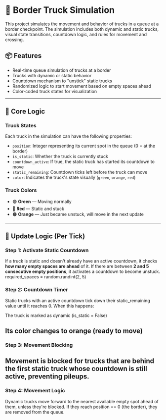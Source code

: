 # 🚛 Border Truck Simulation

This project simulates the movement and behavior of trucks in a queue at a border checkpoint. The simulation includes both dynamic and static trucks, visual state transitions, countdown logic, and rules for movement and crossing.

## 📦 Features

- Real-time queue simulation of trucks at a border
- Trucks with dynamic or static behavior
- Countdown mechanism to "unstick" static trucks
- Randomized logic to start movement based on empty spaces ahead
- Color-coded truck states for visualization

---

## 🧠 Core Logic

### Truck States

Each truck in the simulation can have the following properties:

- `position`: Integer representing its current spot in the queue (0 = at the border)
- `is_static`: Whether the truck is currently stuck
- `countdown_active`: If true, the static truck has started its countdown to move
- `static_remaining`: Countdown ticks left before the truck can move
- `color`: Indicates the truck's state visually (`green`, `orange`, `red`)

### Truck Colors

- 🟢 **Green** — Moving normally
- 🔴 **Red** — Static and stuck
- 🟠 **Orange** — Just became unstuck, will move in the next update

---

## 🔁 Update Logic (Per Tick)

### Step 1: Activate Static Countdown

If a truck is static and doesn't already have an active countdown, it checks **how many empty spaces are ahead** of it. If there are between **2 and 5 consecutive empty positions**, it activates a countdown to become unstuck.
required_spaces = random.randint(2, 5)

### Step 2: Countdown Timer
Static trucks with an active countdown tick down their static_remaining value until it reaches 0. When this happens:

The truck is marked as dynamic (is_static = False)

Its color changes to orange (ready to move)
---
### Step 3: Movement Blocking
Movement is blocked for trucks that are behind the first static truck whose countdown is still active, preventing pileups.
---

### Step 4: Movement Logic
Dynamic trucks move forward to the nearest available empty spot ahead of them, unless they're blocked. If they reach position == 0 (the border), they are removed from the queue.
